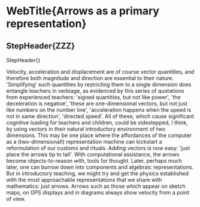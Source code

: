 # WebTitle{Arrows as a primary representation}

## StepHeader{ZZZ}

StepHeader{}

Velocity, acceleration and displacement are of course vector quantities, and therefore both magnitude and direction are essential to their nature. 'Simplifying' such quantities by restricting them to a single dimension does entangle teachers in verbiage, as evidenced by this series of quotations from experienced teachers: 'signed quantities, but not like power', 'the deceleration is negative', 'these are one-dimensional vectors, but not just like numbers on the number line', 'acceleration happens when the speed is not in same direction', 'directed speed'. All of these, which cause significant cognitive loading for teachers and children, could be sidestepped, I think, by using vectors in their natural introductory environment of two dimensions. This may be one place where the affordances of the computer as a (two-dimensional!) representation machine can kickstart a reformulation of our customs and rituals. Adding vectors is now easy: 'just place the arrows tip to tail'. With computational assistance, the arrows become objects-to-reason with, tools for thought. Later, perhaps much later, one can burrow down into components and algebraic representations. But in introductory teaching, we might try and get the physics established with the most approachable representations that we share with mathematics: just arrows. Arrows such as those which appear on sketch maps, on GPS displays and in diagrams always show velocity from a point of view.
